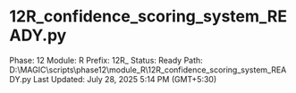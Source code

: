 # 12R_confidence_scoring_system_READY.py

Phase: 12
Module: R
Prefix: 12R_
Status: Ready
Path: D:\MAGIC\scripts\phase12\module_R\12R_confidence_scoring_system_READY.py
Last Updated: July 28, 2025 5:14 PM (GMT+5:30)